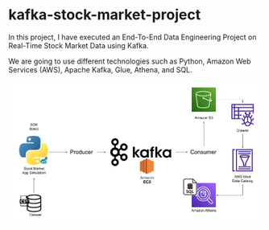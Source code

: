 # kafka-stock-market-project
In this project, I have executed an End-To-End Data Engineering Project on Real-Time Stock Market Data using Kafka.

We are going to use different technologies such as Python, Amazon Web Services (AWS), Apache Kafka, Glue, Athena, and SQL.

![architecture_jpg](https://github.com/kumarvivek734/kafka-stock-market-project/blob/main/Architecture.jpg?raw=true)



